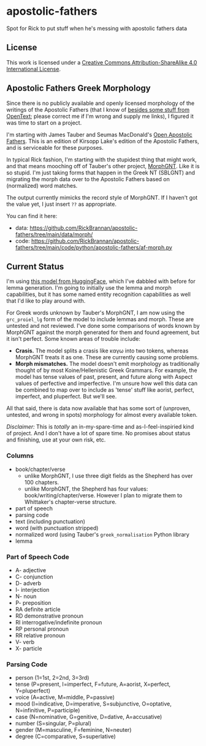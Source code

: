 # apostolic-fathers
 Spot for Rick to put stuff when he's messing with apostolic fathers data

## License
This work is licensed under a [Creative Commons Attribution-ShareAlike 4.0 International License](http://creativecommons.org/licenses/by-sa/4.0/).

## Apostolic Fathers Greek Morphology

Since there is no publicly available and openly licensed morphology of the writings of the Apostolic Fathers 
(that I know of [besides some stuff from OpenText](https://github.com/OpenText-org/non_NT_annotation); please 
correct me if I'm wrong and supply me links), I figured it was time to start on a project.

I'm starting with James Tauber and Seumas MacDonald's [Open Apostolic Fathers](https://github.com/jtauber/apostolic-fathers).
This is an edition of Kirsopp Lake's edition of the Apostolic Fathers, and is serviceable for these purposes.

In typical Rick fashion, I'm starting with the stupidest thing that might work, and that means mooching off of Tauber's other
project, [MorphGNT](https://github.com/MorphGNT). Like it is so stupid. I'm just taking forms that happen in the Greek NT (SBLGNT) and 
migrating the morph data over to the Apostolic Fathers based on (normalized) word matches.

The output currently mimicks the record style of MorphGNT. If I haven't got the value yet, I just insert `??` as appropriate.

You can find it here:

* data: https://github.com/RickBrannan/apostolic-fathers/tree/main/data/morph/
* code: https://github.com/RickBrannan/apostolic-fathers/tree/main/code/python/apostolic-fathers/af-morph.py

## Current Status

I'm using [this model from HuggingFace](https://huggingface.co/Jacobo/grc_proiel_lg), which
I've dabbled with before for lemma generation. I'm going to initially use the lemma and morph capabilities,
but it has some named entity recognition capabilities as well that I'd like to play around with.

For Greek words unknown by Tauber's MorphGNT, I am now using the `grc_proiel_lg` form of the model to 
include lemmas and morph. These are untested and not reviewed. I've done some comparisons of words known
by MorphGNT against the morph generated for them and found agreement, but it isn't perfect. Some known areas
of trouble include:

* **Crasis.** The model splits a crasis like καγω into two tokens, whereas MorphGNT treats it as one. These are currently causing some problems.
* **Morph mismatches.** The model doesn't emit morphology as traditionally thought of by most Koine/Hellenistic Greek Grammars. For example,
the model has tense values of past, present, and future along with Aspect values of perfective and imperfective. I'm unsure how well this 
data can be combined to map over to include as 'tense' stuff like aorist, perfect, imperfect, and pluperfect. But we'll see.

All that said, there is data now available that has some sort of (unproven, untested, and wrong in spots) morphology for
almost every available token.

*Disclaimer:* This is _totally_ an in-my-spare-time and as-I-feel-inspiried kind of project. And I don't have a lot of spare time. No promises 
about status and finishing, use at your own risk, etc.

### Columns

 * book/chapter/verse
   * unlike MorphGNT, I use three digit fields as the Shepherd has over 100 chapters.
   * unlike MorphGNT, the Shepherd has four values: book/writing/chapter/verse. However I plan to migrate them to Whittaker's chapter-verse structure.
 * part of speech
 * parsing code
 * text (including punctuation)
 * word (with punctuation stripped)
 * normalized word (using Tauber's `greek_normalisation` Python library
 * lemma

### Part of Speech Code

* A- adjective  
* C- conjunction  
* D- adverb  
* I- interjection  
* N- noun  
* P- preposition  
* RA definite article  
* RD demonstrative pronoun  
* RI interrogative/indefinite pronoun  
* RP personal pronoun  
* RR relative pronoun  
* V- verb  
* X- particle  

### Parsing Code

 * person (1=1st, 2=2nd, 3=3rd)
 * tense (P=present, I=imperfect, F=future, A=aorist, X=perfect, Y=pluperfect)
 * voice (A=active, M=middle, P=passive)
 * mood (I=indicative, D=imperative, S=subjunctive, O=optative, N=infinitive, P=participle)
 * case (N=nominative, G=genitive, D=dative, A=accusative)
 * number (S=singular, P=plural)
 * gender (M=masculine, F=feminine, N=neuter)
 * degree (C=comparative, S=superlative)
 
